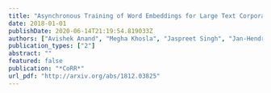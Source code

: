 ```yaml
---
title: "Asynchronous Training of Word Embeddings for Large Text Corpora"
date: 2018-01-01
publishDate: 2020-06-14T21:19:54.819033Z
authors: ["Avishek Anand", "Megha Khosla", "Jaspreet Singh", "Jan-Hendrik Zab", "Zijian Zhang"]
publication_types: ["2"]
abstract: ""
featured: false
publication: "*CoRR*"
url_pdf: "http://arxiv.org/abs/1812.03825"
---
```


